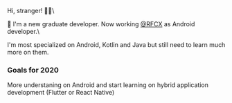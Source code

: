 Hi, stranger! 👋🐑\

👶 I'm a new graduate developer. Now working [@RFCX](https://github.com/rfcx) as Android developer.\

I'm most specialized on Android, Kotlin and Java but still need to learn much more on them.

### **Goals for 2020**

More understaning on Android and start learning on hybrid application development (Flutter or React Native)

<!--
**Tooseriuz/tooseriuz** is a ✨ _special_ ✨ repository because its `README.md` (this file) appears on your GitHub profile.

Here are some ideas to get you started:

- 🔭 I’m currently working on ...
- 🌱 I’m currently learning ...
- 👯 I’m looking to collaborate on ...
- 🤔 I’m looking for help with ...
- 💬 Ask me about ...
- 📫 How to reach me: ...
- 😄 Pronouns: ...
- ⚡ Fun fact: ...
-->
